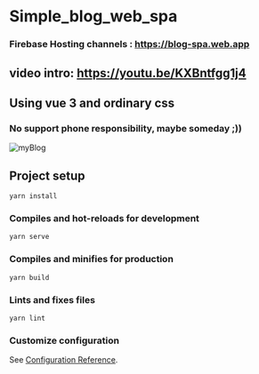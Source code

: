 # Simple_blog_web_spa
### Firebase Hosting channels : https://blog-spa.web.app
## video intro: https://youtu.be/KXBntfgg1j4
## Using vue 3 and ordinary css
### No support phone responsibility, maybe someday ;))

![myBlog](https://user-images.githubusercontent.com/51271834/168931590-43d3d8f2-b4ed-4fa3-b474-ea5b451559a6.png)


## Project setup
```
yarn install
```

### Compiles and hot-reloads for development
```
yarn serve
```

### Compiles and minifies for production
```
yarn build
```

### Lints and fixes files
```
yarn lint
```

### Customize configuration
See [Configuration Reference](https://cli.vuejs.org/config/).
